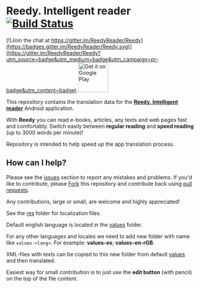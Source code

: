 # Reedy. Intelligent reader [![Build Status](https://travis-ci.org/ReedyReader/Reedy-Android-Translations.svg?branch=master)](https://travis-ci.org/ReedyReader/Reedy-Android-Translations)

[![Join the chat at https://gitter.im/ReedyReader/Reedy](https://badges.gitter.im/ReedyReader/Reedy.svg)](https://gitter.im/ReedyReader/Reedy?utm_source=badge&utm_medium=badge&utm_campaign=pr-badge&utm_content=badge)
<a href="https://play.google.com/store/apps/details?id=azagroup.reedy&referrer=utm_source%3Dgithub%26utm_medium%3Dtranslations%26utm_content%3Dreadme_btn"><img alt="Get it on Google Play" src="https://play.google.com/intl/en_us/badges/images/generic/en_badge_web_generic.png" height="80px"/></a>

This repository contains the translation data for the [**Reedy. Intelligent reader**](https://play.google.com/store/apps/details?id=azagroup.reedy&referrer=utm_source%3Dgithub%26utm_medium%3Dtranslations%26utm_content%3Dreadme_header) Android application.

With **Reedy** you can read e-books, articles, any texts and web pages fast and comfortably.
Switch easily between **regular reading** and **speed reading** (up to 3000 words per minute)!

Repository is intended to help speed up the app translation process.

## How can I help?

Please see the [issues](https://github.com/Anizoptera/reedy-android-translations/issues) section to report any mistakes and problems.
If you'd like to contribute, please [Fork](https://help.github.com/articles/fork-a-repo/) this repository and contribute back using [pull requests](https://github.com/Anizoptera/reedy-android-translations/pulls).

Any contributions, large or small, are welcome and highly appreciated!

See the [res](https://github.com/ReedyReader/Reedy-Android-Translations/tree/master/Reedy/src/main/res) folder for localization files.

Default english language is located in the [values](https://github.com/ReedyReader/Reedy-Android-Translations/tree/master/Reedy/src/main/res/values) folder.

For any other languages and locales we need to add new folder with name like `values-<lang>`.
For example: **values-es**; **values-en-rGB**.

XML-files with texts can be copied to this new folder from default [values](https://github.com/ReedyReader/Reedy-Android-Translations/tree/master/Reedy/src/main/res/values) and then translated.

Easiest way for small contribution is to just use the **edit button** (with pencil) on the top of the file content.
